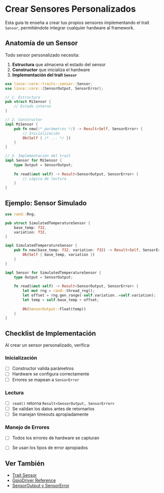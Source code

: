# Crear Sensores Personalizados

Esta guía te enseña a crear tus propios sensores implementando el trait `Sensor`, permitiéndote integrar cualquier hardware al framework.

## Anatomía de un Sensor

Todo sensor personalizado necesita:

1. **Estructura** que almacena el estado del sensor
2. **Constructor** que inicializa el hardware
3. **Implementación del trait `Sensor`**

```rust
use lince::core::traits::sensor::Sensor;
use lince::core::{SensorOutput, SensorError};

// 1. Estructura
pub struct MiSensor {
    // Estado interno
}

// 2. Constructor
impl MiSensor {
    pub fn new(/* parámetros */) -> Result<Self, SensorError> {
        // Inicialización
        Ok(Self { /* ... */ })
    }
}

// 3. Implementación del trait
impl Sensor for MiSensor {
    type Output = SensorOutput;
    
    fn read(&mut self) -> Result<SensorOutput, SensorError> {
        // Lógica de lectura
    }
}
```


## Ejemplo: Sensor Simulado


```rust
use rand::Rng;

pub struct SimulatedTemperatureSensor {
    base_temp: f32,
    variation: f32,
}

impl SimulatedTemperatureSensor {
    pub fn new(base_temp: f32, variation: f32) -> Result<Self, SensorError> {
        Ok(Self { base_temp, variation })
    }
}

impl Sensor for SimulatedTemperatureSensor {
    type Output = SensorOutput;
    
    fn read(&mut self) -> Result<SensorOutput, SensorError> {
        let mut rng = rand::thread_rng();
        let offset = rng.gen_range(-self.variation..=self.variation);
        let temp = self.base_temp + offset;
        
        Ok(SensorOutput::Float(temp))
    }
}
```

## Checklist de Implementación

Al crear un sensor personalizado, verifica:

###  Inicialización
- [ ] Constructor valida parámetros
- [ ] Hardware se configura correctamente
- [ ] Errores se mapean a `SensorError`

###  Lectura
- [ ] `read()` retorna `Result<SensorOutput, SensorError>`
- [ ] Se validan los datos antes de retornarlos
- [ ] Se manejan timeouts apropiadamente

###  Manejo de Errores
- [ ] Todos los errores de hardware se capturan
- [ ] Se usan los tipos de error apropiados


## Ver También

- [Trait Sensor](../reference/traits_sensor.md)
- [GpioDriver Reference](../drivers/gpio.md)
- [SensorOutput y SensorError](../reference/core_types.md)